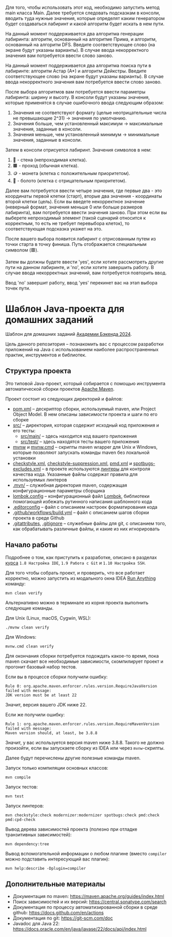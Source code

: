 Для того, чтобы использовать этот код, необходимо запустить
метод main класса Main. Далее требуется следовать подсказкам
в консоли, вводить туда нужные значения, которые определят каким
генератором будет создаваться лабиринт и какой алгоритм будет искать
в нем пути.

На данный момент поддерживается два алгоритма генерации лабиринта:
алгоритм, основанный на алгоритме Прима, и алгоритм, основанный на 
алгоритм DFS. Введите соответствующее слово (на экране будут указаны
варианты). В случае ввода некорректного значения вам потребуется ввести 
слово заново.

На данный момент поддерживается два алгоритма поиска пути в лабиринте:
алгоритм Астар (А*) и алгоритм Дейкстры. Введите соответствующее слово 
(на экране будут указаны варианты). В случае ввода некорректного значения 
вам потребуется ввести слово заново.

После выбора алгоритмов вам потребуется ввести параметры лабиринта: ширину и
высоту. В консоли будут указаны значения, которые применятся в случае ошибочного
ввода следующим образом: 
1) Значения не соответствуют формату (целые неотрицательные числа не превышающие 
2^31) -> значения по умолчанию.
2) Значения больше, чем установленный максимум -> максимальные значения, заданные
в консоли.
3) Значения меньше, чем установленный минимум -> минимальные значения, заданные
в консоли.

Затем в консоли отрисуется лабиринт. Значения символов в нем:
1) 🌳 - стена (непроходимая клетка).
2) 🟫 - проход (обычная клетка).
3) 🪙 - монета (клетка с положительным приоритетом).
4) 🌊 - болото (клетка с отрицательным приоритетом).

Далее вам потребуется ввести четыре значения, где первые два - это
координаты первой клетки (старт), вторые два значения - координаты
второй клетки (цель). Если вы введете некорректное значение (неверный
формат, значения меньше 0 или больше размеров лабиринта), вам потребуется
ввести значения заново. При этом если вы выберете непроходимый элемент (такой 
сценарий относится к корректным, то есть не требует перевыбора клеток), то
соответствующая подсказка укажет на это.

После вашего выбора появится лабиринт с отрисованным путем из точки старта в
точку финиша. Путь отображается специальным символом (🟥).

Затем вы должны будете ввести 'yes', если хотите рассмотреть другие пути на данном
лабиринте, и 'no', если хотите завершить работу. В случае ввода некорректных
значений, вам потребуется повторить ввод.

Ввод 'no' завершит работу, ввод 'yes' перекинет вас на этап выбора точек пути.

# Шаблон Java-проекта для домашних заданий

Шаблон для домашних заданий [Академии Бэкенда 2024][course-url].

Цель данного репозитория – познакомить вас с процессом разработки приложений на
Java с использованием наиболее распространенных практик, инструментов и
библиотек.

## Структура проекта

Это типовой Java-проект, который собирается с помощью инструмента автоматической
сборки проектов [Apache Maven](https://maven.apache.org/).

Проект состоит из следующих директорий и файлов:

- [pom.xml](./pom.xml) – дескриптор сборки, используемый maven, или Project
  Object Model. В нем описаны зависимости проекта и шаги по его сборке
- [src/](./src) – директория, которая содержит исходный код приложения и его
  тесты:
  - [src/main/](./src/main) – здесь находится код вашего приложения
  - [src/test/](./src/test) – здесь находятся тесты вашего приложения
- [mvnw](./mvnw) и [mvnw.cmd](./mvnw.cmd) – скрипты maven wrapper для Unix и
  Windows, которые позволяют запускать команды maven без локальной установки
- [checkstyle.xml](checkstyle.xml),
  [checkstyle-suppression.xml](checkstyle-suppression.xml), [pmd.xml](pmd.xml) и
  [spotbugs-excludes.xml](spotbugs-excludes.xml) – в проекте используются
  [линтеры](https://en.wikipedia.org/wiki/Lint_%28software%29) для контроля
  качества кода. Указанные файлы содержат правила для используемых линтеров
- [.mvn/](./.mvn) – служебная директория maven, содержащая конфигурационные
  параметры сборщика
- [lombok.config](lombok.config) – конфигурационный файл
  [Lombok](https://projectlombok.org/), библиотеки помогающей избежать рутинного
  написания шаблонного кода
- [.editorconfig](.editorconfig) – файл с описанием настроек форматирования кода
- [.github/workflows/build.yml](.github/workflows/build.yml) – файл с описанием
  шагов сборки проекта в среде Github
- [.gitattributes](.gitattributes), [.gitignore](.gitignore) – служебные файлы
  для git, с описанием того, как обрабатывать различные файлы, и какие из них
  игнорировать

## Начало работы

Подробнее о том, как приступить к разработке, описано в разделах
[курса][course-url] `1.8 Настройка IDE`, `1.9 Работа с Git` и
`1.10 Настройка SSH`.

Для того чтобы собрать проект, и проверить, что все работает корректно, можно
запустить из модального окна IDEA
[Run Anything](https://www.jetbrains.com/help/idea/running-anything.html)
команду:

```shell
mvn clean verify
```

Альтернативно можно в терминале из корня проекта выполнить следующие команды.

Для Unix (Linux, macOS, Cygwin, WSL):

```shell
./mvnw clean verify
```

Для Windows:

```shell
mvnw.cmd clean verify
```

Для окончания сборки потребуется подождать какое-то время, пока maven скачает
все необходимые зависимости, скомпилирует проект и прогонит базовый набор
тестов.

Если вы в процессе сборки получили ошибку:

```shell
Rule 0: org.apache.maven.enforcer.rules.version.RequireJavaVersion failed with message:
JDK version must be at least 22
```

Значит, версия вашего JDK ниже 22.

Если же получили ошибку:

```shell
Rule 1: org.apache.maven.enforcer.rules.version.RequireMavenVersion failed with message:
Maven version should, at least, be 3.8.8
```

Значит, у вас используется версия maven ниже 3.8.8. Такого не должно произойти,
если вы запускаете сборку из IDEA или через `mvnw`-скрипты.

Далее будут перечислены другие полезные команды maven.

Запуск только компиляции основных классов:

```shell
mvn compile
```

Запуск тестов:

```shell
mvn test
```

Запуск линтеров:

```shell
mvn checkstyle:check modernizer:modernizer spotbugs:check pmd:check pmd:cpd-check
```

Вывод дерева зависимостей проекта (полезно при отладке транзитивных
зависимостей):

```shell
mvn dependency:tree
```

Вывод вспомогательной информации о любом плагине (вместо `compiler` можно
подставить интересующий вас плагин):

```shell
mvn help:describe -Dplugin=compiler
```

## Дополнительные материалы

- Документация по maven: https://maven.apache.org/guides/index.html
- Поиск зависимостей и их версий: https://central.sonatype.com/search
- Документация по процессу автоматизированной сборки в среде github:
  https://docs.github.com/en/actions
- Документация по git: https://git-scm.com/doc
- Javadoc для Java 22:
  https://docs.oracle.com/en/java/javase/22/docs/api/index.html

[course-url]: https://edu.tinkoff.ru/all-activities/courses/870efa9d-7067-4713-97ae-7db256b73eab
